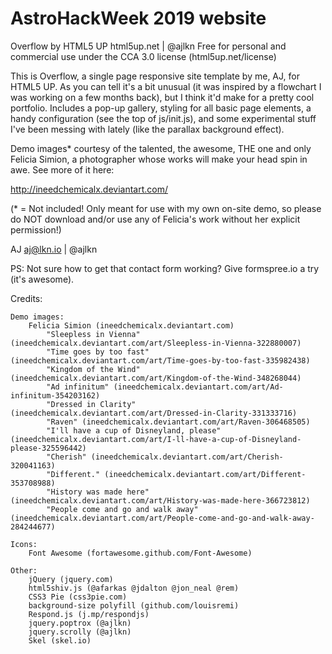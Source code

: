 # AstroHackWeek 2019 website

Overflow by HTML5 UP
html5up.net | @ajlkn
Free for personal and commercial use under the CCA 3.0 license (html5up.net/license)


This is Overflow, a single page responsive site template by me, AJ, for HTML5 UP.
As you can tell it's a bit unusual (it was inspired by a flowchart I was working
on a few months back), but I think it'd make for a pretty cool portfolio. Includes
a pop-up gallery, styling for all basic page elements, a handy configuration
(see the top of js/init.js), and some experimental stuff I've been messing with
lately (like the parallax background effect).

Demo images* courtesy of the talented, the awesome, THE one and only Felicia Simion,
a photographer whose works will make your head spin in awe. See more of it here:

http://ineedchemicalx.deviantart.com/

(* = Not included! Only meant for use with my own on-site demo, so please do NOT download
and/or use any of Felicia's work without her explicit permission!)

AJ
aj@lkn.io | @ajlkn

PS: Not sure how to get that contact form working? Give formspree.io a try (it's awesome).


Credits:

	Demo images:
		Felicia Simion (ineedchemicalx.deviantart.com)
			"Sleepless in Vienna" (ineedchemicalx.deviantart.com/art/Sleepless-in-Vienna-322880007)
			"Time goes by too fast" (ineedchemicalx.deviantart.com/art/Time-goes-by-too-fast-335982438)
			"Kingdom of the Wind" (ineedchemicalx.deviantart.com/art/Kingdom-of-the-Wind-348268044)
			"Ad infinitum" (ineedchemicalx.deviantart.com/art/Ad-infinitum-354203162)
			"Dressed in Clarity" (ineedchemicalx.deviantart.com/art/Dressed-in-Clarity-331333716)
			"Raven" (ineedchemicalx.deviantart.com/art/Raven-306468505)
			"I'll have a cup of Disneyland, please" (ineedchemicalx.deviantart.com/art/I-ll-have-a-cup-of-Disneyland-please-325596442)
			"Cherish" (ineedchemicalx.deviantart.com/art/Cherish-320041163)
			"Different." (ineedchemicalx.deviantart.com/art/Different-353708988)
			"History was made here" (ineedchemicalx.deviantart.com/art/History-was-made-here-366723812)
			"People come and go and walk away" (ineedchemicalx.deviantart.com/art/People-come-and-go-and-walk-away-284244677)

	Icons:
		Font Awesome (fortawesome.github.com/Font-Awesome)

	Other:
		jQuery (jquery.com)
		html5shiv.js (@afarkas @jdalton @jon_neal @rem)
		CSS3 Pie (css3pie.com)
		background-size polyfill (github.com/louisremi)
		Respond.js (j.mp/respondjs)
		jquery.poptrox (@ajlkn)
		jquery.scrolly (@ajlkn)
		Skel (skel.io)
